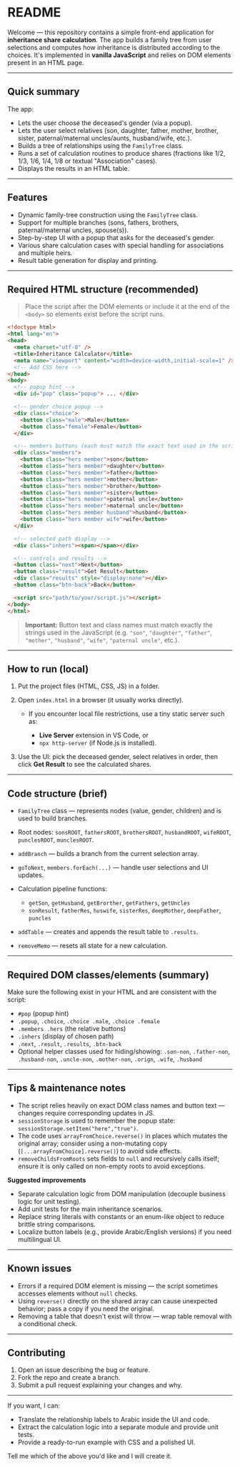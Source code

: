 # README

Welcome — this repository contains a simple front-end application for **inheritance share calculation**. The app builds a family tree from user selections and computes how inheritance is distributed according to the choices. It's implemented in **vanilla JavaScript** and relies on DOM elements present in an HTML page.

---

## Quick summary

The app:

* Lets the user choose the deceased's gender (via a popup).
* Lets the user select relatives (son, daughter, father, mother, brother, sister, paternal/maternal uncles/aunts, husband/wife, etc.).
* Builds a tree of relationships using the `FamilyTree` class.
* Runs a set of calculation routines to produce shares (fractions like 1/2, 1/3, 1/6, 1/4, 1/8 or textual "Association" cases).
* Displays the results in an HTML table.

---

## Features

* Dynamic family-tree construction using the `FamilyTree` class.
* Support for multiple branches (sons, fathers, brothers, paternal/maternal uncles, spouse(s)).
* Step-by-step UI with a popup that asks for the deceased's gender.
* Various share calculation cases with special handling for associations and multiple heirs.
* Result table generation for display and printing.

---

## Required HTML structure (recommended)

> Place the script after the DOM elements or include it at the end of the `<body>` so elements exist before the script runs.

```html
<!doctype html>
<html lang="en">
<head>
  <meta charset="utf-8" />
  <title>Inheritance Calculator</title>
  <meta name="viewport" content="width=device-width,initial-scale=1" />
  <!-- Add CSS here -->
</head>
<body>
  <!-- popup hint -->
  <div id="pop" class="popup"> ... </div>

  <!-- gender choice popup -->
  <div class="choice">
    <button class="male">Male</button>
    <button class="female">Female</button>
  </div>

  <!-- members buttons (each must match the exact text used in the script) -->
  <div class="members">
    <button class="hers member">son</button>
    <button class="hers member">daughter</button>
    <button class="hers member">father</button>
    <button class="hers member">mother</button>
    <button class="hers member">brother</button>
    <button class="hers member">sister</button>
    <button class="hers member">paternal uncle</button>
    <button class="hers member">maternal uncle</button>
    <button class="hers member husband">husband</button>
    <button class="hers member wife">wife</button>
  </div>

  <!-- selected path display -->
  <div class="inhers"><span></span></div>

  <!-- controls and results -->
  <button class="next">Next</button>
  <button class="result">Get Result</button>
  <div class="results" style="display:none"></div>
  <button class="btn-back">Back</button>

  <script src="path/to/your/script.js"></script>
</body>
</html>
```

> **Important:** Button text and class names must match exactly the strings used in the JavaScript (e.g. `"son"`, `"daughter"`, `"father"`, `"mother"`, `"husband"`, `"wife"`, `"paternal uncle"`, etc.).

---

## How to run (local)

1. Put the project files (HTML, CSS, JS) in a folder.
2. Open `index.html` in a browser (it usually works directly).

   * If you encounter local file restrictions, use a tiny static server such as:

     * **Live Server** extension in VS Code, or
     * `npx http-server` (if Node.js is installed).
3. Use the UI: pick the deceased gender, select relatives in order, then click **Get Result** to see the calculated shares.

---

## Code structure (brief)

* `FamilyTree` class — represents nodes (value, gender, children) and is used to build branches.
* Root nodes: `sonsROOT`, `fathersROOT`, `brothersROOT`, `husbandROOT`, `wifeROOT`, `punclesROOT`, `munclesROOT`.
* `addBranch` — builds a branch from the current selection array.
* `goToNext`, `members.forEach(...)` — handle user selections and UI updates.
* Calculation pipeline functions:

  * `getSon`, `getHusband`, `getBrorther`, `getFathers`, `getUncles`
  * `sonResult`, `fatherRes`, `huswife`, `sisterRes`, `deepMother`, `deepFather`, `puncles`
* `addTable` — creates and appends the result table to `.results`.
* `removeMemo` — resets all state for a new calculation.

---

## Required DOM classes/elements (summary)

Make sure the following exist in your HTML and are consistent with the script:

* `#pop` (popup hint)
* `.popup`, `.choice`, `.choice .male`, `.choice .female`
* `.members .hers` (the relative buttons)
* `.inhers` (display of chosen path)
* `.next`, `.result`, `.results`, `.btn-back`
* Optional helper classes used for hiding/showing: `.son-non`, `.father-non`, `.husband-non`, `.uncle-non`, `.mother-non`, `.orign`, `.wife`, `.husband`

---

## Tips & maintenance notes

* The script relies heavily on exact DOM class names and button text — changes require corresponding updates in JS.
* `sessionStorage` is used to remember the popup state: `sessionStorage.setItem("here","true")`.
* The code uses `arrayFromChoice.reverse()` in places which mutates the original array; consider using a non-mutating copy (`[...arrayFromChoice].reverse()`) to avoid side effects.
* `removeChildsFromRoots` sets fields to `null` and recursively calls itself; ensure it is only called on non-empty roots to avoid exceptions.

**Suggested improvements**

* Separate calculation logic from DOM manipulation (decouple business logic for unit testing).
* Add unit tests for the main inheritance scenarios.
* Replace string literals with constants or an enum-like object to reduce brittle string comparisons.
* Localize button labels (e.g., provide Arabic/English versions) if you need multilingual UI.

---

## Known issues

* Errors if a required DOM element is missing — the script sometimes accesses elements without `null` checks.
* Using `reverse()` directly on the shared array can cause unexpected behavior; pass a copy if you need the original.
* Removing a table that doesn't exist will throw — wrap table removal with a conditional check.

---

## Contributing

1. Open an issue describing the bug or feature.
2. Fork the repo and create a branch.
3. Submit a pull request explaining your changes and why.


---

If you want, I can:

* Translate the relationship labels to Arabic inside the UI and code.
* Extract the calculation logic into a separate module and provide unit tests.
* Provide a ready-to-run example with CSS and a polished UI.

Tell me which of the above you'd like and I will create it.
